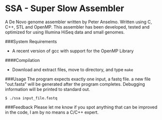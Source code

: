 SSA - Super Slow Assembler
===

A De Novo genome assembler written by Peter Anselmo.  Written using C, C++, STL and OpenMP.  This assembler has been developed, tested and optimized for using Illumina HiSeq data and small genomes.

###System Requirements
* A recent version of gcc with support for the OpenMP Library

####Compilation
* Download and extract files, move to directory, and type `make`

###Usage
The program expects exactly one input, a fastq file. a new file "out.fasta" will be generated after the program completes.  Debugging information will be printed to standard out.

```
$ ./ssa input_file.fastq
```

###Feedback
Please let me know if you spot anything that can be improved in the code, I am by no means a C/C++ expert.
